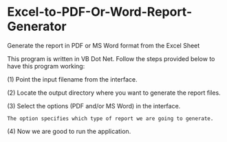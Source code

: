 # Excel-to-PDF-Or-Word-Report-Generator
Generate the report in PDF or MS Word format from the Excel Sheet

This program is written in VB Dot Net. Follow the steps provided below to have this program working:

(1) Point the input filename from the interface.

(2) Locate the output directory where you want to generate the report files.

(3) Select the options (PDF and/or MS Word) in the interface.

    The option specifies which type of report we are going to generate.
    
(4) Now we are good to run the application.
